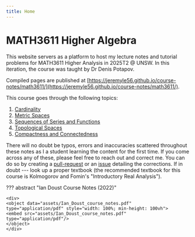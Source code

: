 ```yaml
---
title: Home
---
```


# MATH3611 Higher Algebra

This website servers as a platform to host my lecture notes and tutorial problems for MATH3611 Higher Analysis in 2025T2 @ UNSW. In this iteration, the course was taught by Dr Denis Potapov.

Compiled pages are published at [https://jeremyle56.github.io/course-notes/math3611/](https://jeremyle56.github.io/course-notes/math3611/).

This course goes through the following topics:

1. [Cardinality](./course_notes/cardinality.md)
2. [Metric Spaces](./course_notes/metric_spaces.md)
3. [Sequences of Series and Functions](./course_notes/sequence_and_series_of_functions.md)
4. [Topological Spaces](./course_notes/topological_spaces.md)
5. [Compactness and Connectedness](./course_notes/compactness_and_connectedness.md)

There will no doubt be typos, errors and inaccuracies scattered throughout these notes as I a student learning the content for the first time. If you come across any of these, please feel free to reach out and correct me. You can do so by creating a [pull-request](https://github.com/jeremyle56/course-notes/pulls) or an [issue](https://github.com/jeremyle56/course-notes/issues) detailing the corrections. If in doubt --- look up a proper textbook (the recommended textbook for this course is Kolmogorov and Fomin's "Introductory Real Analysis").

??? abstract "Ian Doust Course Notes (2022)"

    <div>
    <object data="assets/Ian_Doust_course_notes.pdf" type="application/pdf" style="width: 100%; min-height: 100vh">
    <embed src="assets/Ian_Doust_course_notes.pdf" type="application/pdf"/>
    </object>
    </div>
